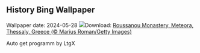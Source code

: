 ## History Bing Wallpaper
Wallpaper date: 2024-05-28
![](https://www.bing.com/th?id=OHR.MeteoraMonastery_EN-GB1630086453_UHD.jpg&w=1000)Download: [Roussanou Monastery, Meteora, Thessaly, Greece (© Marius Roman/Getty Images)](https://www.bing.com/th?id=OHR.MeteoraMonastery_EN-GB1630086453_UHD.jpg)

Auto get programm by LtgX
